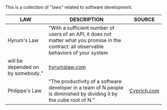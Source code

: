 This is a collection of "laws" related to software development.

LAW | DESCRIPTION | SOURCE
--- | ----------- | ------
Hyrum's Law | "With a sufficient number of users of an API, it does not matter what you promise in the contract: all observable behaviors of your system
will be depended on by somebody." | [hyrumslaw.com](https://www.hyrumslaw.com/)
Philippe's Law | "The productivity of a software developer in a team of N people is diminished by dividing it by the cube root of N." | [Cyprich.com](http://www.cyprich.com/2008/06/06/philippes-law/)
